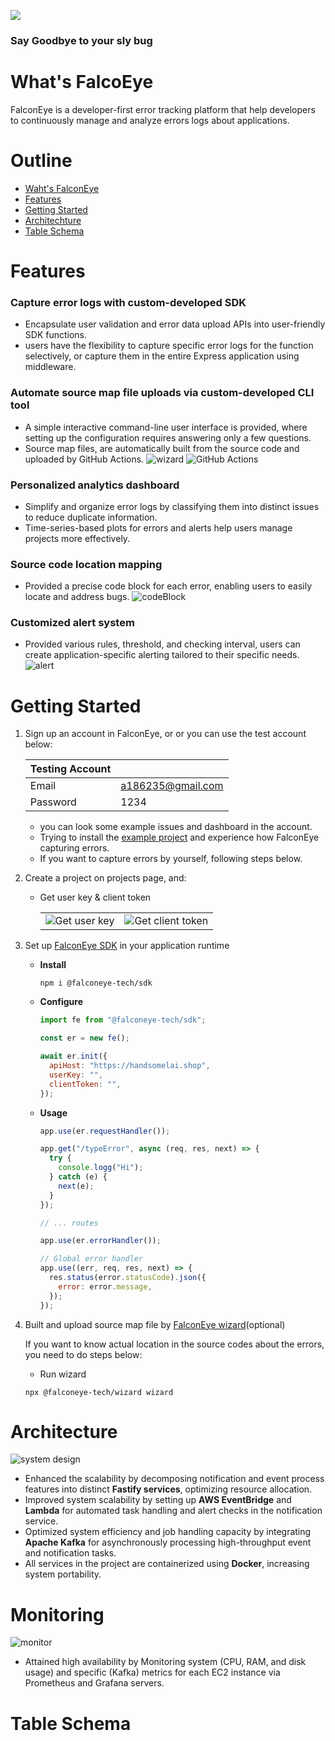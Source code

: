 ![](https://github.com/Chen-Yuan-Lai/FalconEye/assets/108986288/1962fb41-8ae1-43a1-b303-c667e407a345)

### Say Goodbye to your sly bug

# What's FalcoEye

FalconEye is a developer-first error tracking platform that help developers to continuously manage and analyze errors logs about applications.

# Outline

- [Waht's FalconEye]()
- [Features]()
- [Getting Started]()
- [Architechture]()
- [Table Schema]()

# Features

### **Capture error logs with custom-developed SDK**

- Encapsulate user validation and error data upload APIs into user-friendly SDK functions.
- users have the flexibility to capture specific error logs for the function selectively, or capture them in the entire Express application using middleware.

### **Automate source map file uploads via custom-developed CLI tool**

- A simple interactive command-line user interface is provided, where setting up the configuration requires answering only a few questions.
- Source map files, are automatically built from the source code and uploaded by GitHub Actions.
  ![wizard](https://github.com/Chen-Yuan-Lai/targetProject/assets/108986288/e6577bd9-bd03-4ff2-ae08-c91e9994b2c5)
  ![GitHub Actions](https://github.com/Chen-Yuan-Lai/targetProject/assets/108986288/8e464135-9040-46c3-a2a7-608e6619fd5d)

### **Personalized analytics dashboard**

- Simplify and organize error logs by classifying them into distinct issues to reduce duplicate information.
- Time-series-based plots for errors and alerts help users manage projects more effectively.

### **Source code location mapping**

- Provided a precise code block for each error, enabling users to easily locate and address bugs.
  ![codeBlock](https://github.com/Chen-Yuan-Lai/targetProject/assets/108986288/f1b58cae-6d1c-4dbb-a23b-15b12fd132b5)

### **Customized alert system**

- Provided various rules, threshold, and checking interval, users can create application-specific alerting tailored to their specific needs.
  ![alert](https://github.com/Chen-Yuan-Lai/targetProject/assets/108986288/6561824e-d154-4e2c-beee-304d6cd7ab25)

# Getting Started

1. Sign up an account in FalconEye, or or you can use the test account below:

   | Testing Account |                   |
   | :-------------- | :---------------- |
   | Email           | a186235@gmail.com |
   | Password        | 1234              |

   - you can look some example issues and dashboard in the account.
   - Trying to install the [example project](https://github.com/Chen-Yuan-Lai/targetProject) and experience how FalconEye capturing errors.
   - If you want to capture errors by yourself, following steps below.

2. Create a project on projects page, and:

   - Get user key & client token

      <table>
      <tr>
         <td align="top"><img align="top" src="https://github.com/Chen-Yuan-Lai/targetProject/assets/108986288/9b0c4638-88ea-4516-83f9-b2559ae10be8" style="vertical-align: top;" />Get user key</td>
         <td align="top"><img align="top" src="https://github.com/Chen-Yuan-Lai/targetProject/assets/108986288/ecb0d26b-f9a7-4d3f-af22-b915156693f0" />Get client token</td>
      </tr>
      </table>

3. Set up [FalconEye SDK](https://www.npmjs.com/package/@falconeye-tech/sdk) in your application runtime

   - **Install**
     ```
     npm i @falconeye-tech/sdk
     ```
   - **Configure**

     ```javascript
     import fe from "@falconeye-tech/sdk";

     const er = new fe();

     await er.init({
       apiHost: "https://handsomelai.shop",
       userKey: "",
       clientToken: "",
     });
     ```

   - **Usage**

     ```javascript
     app.use(er.requestHandler());

     app.get("/typeError", async (req, res, next) => {
       try {
         console.logg("Hi");
       } catch (e) {
         next(e);
       }
     });

     // ... routes

     app.use(er.errorHandler());

     // Global error handler
     app.use((err, req, res, next) => {
       res.status(error.statusCode).json({
         error: error.message,
       });
     });
     ```

4. Built and upload source map file by [FalconEye wizard](https://www.npmjs.com/package/@falconeye-tech/wizard)(optional)

   If you want to know actual location in the source codes about the errors, you need to do steps below:

   - Run wizard

   ```
   npx @falconeye-tech/wizard wizard
   ```

# Architecture

![system design](https://github.com/Chen-Yuan-Lai/FalconEye/assets/108986288/2a7ad1fd-b170-4dad-bfb8-2d5831316144)

- Enhanced the scalability by decomposing notification and event process features into distinct **Fastify services**, optimizing resource allocation.
- Improved system scalability by setting up **AWS EventBridge** and **Lambda** for automated task handling and alert checks in the notification service.
- Optimized system efficiency and job handling capacity by integrating **Apache Kafka** for asynchronously processing high-throughput event and notification tasks.
- All services in the project are containerized using **Docker**, increasing system portability.

# Monitoring

![monitor](https://github.com/Chen-Yuan-Lai/FalconEye/assets/108986288/7b882914-37d2-41ae-b7b8-2e99cb0d66ee)

- Attained high availability by Monitoring system (CPU, RAM, and disk usage) and specific
  (Kafka) metrics for each EC2 instance via Prometheus and Grafana servers.

<!-- ![source map upload](https://github.com/Chen-Yuan-Lai/FalconEye/assets/108986288/acaa6833-2ce0-4755-b2db-b9573142bef3)

![event process](https://github.com/Chen-Yuan-Lai/FalconEye/assets/108986288/90b0f1ea-3592-48db-925f-b8158e34d274)

![alert](https://github.com/Chen-Yuan-Lai/FalconEye/assets/108986288/95cd6ed7-1f15-4643-9d60-6989aa78b630)

![query](https://github.com/Chen-Yuan-Lai/FalconEye/assets/108986288/453ecf38-f696-4339-b00e-cdb8b944c0db) -->

# Table Schema

